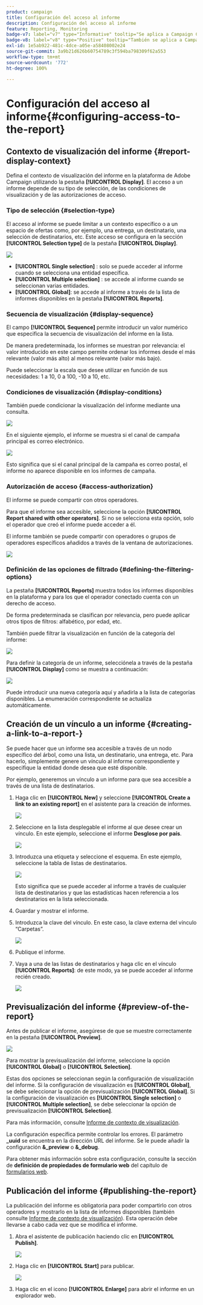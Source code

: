 ```yaml
---
product: campaign
title: Configuración del acceso al informe
description: Configuración del acceso al informe
feature: Reporting, Monitoring
badge-v7: label="v7" type="Informative" tooltip="Se aplica a Campaign Classic v7"
badge-v8: label="v8" type="Positive" tooltip="También se aplica a Campaign v8"
exl-id: 1e5ab922-481c-4dce-a05e-a58408002e24
source-git-commit: 3a9b21d626b60754789c3f594ba798309f62a553
workflow-type: tm+mt
source-wordcount: '772'
ht-degree: 100%

---
```


# Configuración del acceso al informe{#configuring-access-to-the-report}



## Contexto de visualización del informe {#report-display-context}

Defina el contexto de visualización del informe en la plataforma de Adobe Campaign utilizando la pestaña **[!UICONTROL Display]**. El acceso a un informe depende de su tipo de selección, de las condiciones de visualización y de las autorizaciones de acceso.

### Tipo de selección {#selection-type}

El acceso al informe se puede limitar a un contexto específico o a un espacio de ofertas como, por ejemplo, una entrega, un destinatario, una selección de destinatarios, etc. Este acceso se configura en la sección **[!UICONTROL Selection type]** de la pestaña **[!UICONTROL Display]**.

![](assets/s_ncs_advuser_report_visibility_4.png)

* **[!UICONTROL Single selection]** : solo se puede acceder al informe cuando se selecciona una entidad específica.
* **[!UICONTROL Multiple selection]** : se accede al informe cuando se seleccionan varias entidades.
* **[!UICONTROL Global]**: se accede al informe a través de la lista de informes disponibles en la pestaña **[!UICONTROL Reports]**.

### Secuencia de visualización {#display-sequence}

El campo **[!UICONTROL Sequence]** permite introducir un valor numérico que especifica la secuencia de visualización del informe en la lista.

De manera predeterminada, los informes se muestran por relevancia: el valor introducido en este campo permite ordenar los informes desde el más relevante (valor más alto) al menos relevante (valor más bajo).

Puede seleccionar la escala que desee utilizar en función de sus necesidades: 1 a 10, 0 a 100, -10 a 10, etc.

### Condiciones de visualización {#display-conditions}

También puede condicionar la visualización del informe mediante una consulta.

![](assets/s_ncs_advuser_report_visibility_5.png)

En el siguiente ejemplo, el informe se muestra si el canal de campaña principal es correo electrónico.

![](assets/s_ncs_advuser_report_visibility_6.png)

Esto significa que si el canal principal de la campaña es correo postal, el informe no aparece disponible en los informes de campaña.

### Autorización de acceso {#access-authorization}

El informe se puede compartir con otros operadores.

Para que el informe sea accesible, seleccione la opción **[!UICONTROL Report shared with other operators]**. Si no se selecciona esta opción, solo el operador que creó el informe puede acceder a él.

El informe también se puede compartir con operadores o grupos de operadores específicos añadidos a través de la ventana de autorizaciones.

![](assets/s_ncs_advuser_report_visibility_8.png)

### Definición de las opciones de filtrado {#defining-the-filtering-options}

La pestaña **[!UICONTROL Reports]** muestra todos los informes disponibles en la plataforma y para los que el operador conectado cuenta con un derecho de acceso.

De forma predeterminada se clasifican por relevancia, pero puede aplicar otros tipos de filtros: alfabético, por edad, etc.

También puede filtrar la visualización en función de la categoría del informe:

![](assets/report_ovv_select_type.png)

Para definir la categoría de un informe, selecciónela a través de la pestaña **[!UICONTROL Display]** como se muestra a continuación:

![](assets/report_select_category.png)

Puede introducir una nueva categoría aquí y añadirla a la lista de categorías disponibles. La enumeración correspondiente se actualiza automáticamente.

## Creación de un vínculo a un informe {#creating-a-link-to-a-report-}

Se puede hacer que un informe sea accesible a través de un nodo específico del árbol, como una lista, un destinatario, una entrega, etc. Para hacerlo, simplemente genere un vínculo al informe correspondiente y especifique la entidad donde desea que esté disponible.

Por ejemplo, generemos un vínculo a un informe para que sea accesible a través de una lista de destinatarios.

1. Haga clic en **[!UICONTROL New]** y seleccione **[!UICONTROL Create a link to an existing report]** en el asistente para la creación de informes.

   ![](assets/s_ncs_advuser_report_wizard_link_01.png)

1. Seleccione en la lista desplegable el informe al que desee crear un vínculo. En este ejemplo, seleccione el informe **Desglose por país**.

   ![](assets/s_ncs_advuser_report_wizard_link_02.png)

1. Introduzca una etiqueta y seleccione el esquema. En este ejemplo, seleccione la tabla de listas de destinatarios.

   ![](assets/s_ncs_advuser_report_wizard_link_03.png)

   Esto significa que se puede acceder al informe a través de cualquier lista de destinatarios y que las estadísticas hacen referencia a los destinatarios en la lista seleccionada.

1. Guardar y mostrar el informe.
1. Introduzca la clave del vínculo. En este caso, la clave externa del vínculo “Carpetas”.

   ![](assets/s_ncs_advuser_report_wizard_link_04.png)

1. Publique el informe.
1. Vaya a una de las listas de destinatarios y haga clic en el vínculo **[!UICONTROL Reports]**: de este modo, ya se puede acceder al informe recién creado.

   ![](assets/s_ncs_advuser_report_wizard_link_05.png)

## Previsualización del informe {#preview-of-the-report}

Antes de publicar el informe, asegúrese de que se muestre correctamente en la pestaña **[!UICONTROL Preview]**.

![](assets/s_ncs_advuser_report_preview_01.png)

Para mostrar la previsualización del informe, seleccione la opción **[!UICONTROL Global]** o **[!UICONTROL Selection]**.

Estas dos opciones se seleccionan según la configuración de visualización del informe. Si la configuración de visualización es **[!UICONTROL Global]**, se debe seleccionar la opción de previsualización **[!UICONTROL Global]**. Si la configuración de visualización es **[!UICONTROL Single selection]** o **[!UICONTROL Multiple selection]**, se debe seleccionar la opción de previsualización **[!UICONTROL Selection]**.

Para más información, consulte [Informe de contexto de visualización](#report-display-context).

La configuración específica permite controlar los errores. El parámetro **_uuid** se encuentra en la dirección URL del informe. Se le puede añadir la configuración **&amp;_preview** o **&amp;_debug**.

Para obtener más información sobre esta configuración, consulte la sección de **definición de propiedades de formulario web** del capítulo de [formularios web](../../web/using/about-web-forms.md).

## Publicación del informe {#publishing-the-report}

La publicación del informe es obligatoria para poder compartirlo con otros operadores y mostrarlo en la lista de informes disponibles (también consulte [Informe de contexto de visualización](#report-display-context)). Esta operación debe llevarse a cabo cada vez que se modifica el informe.

1. Abra el asistente de publicación haciendo clic en **[!UICONTROL Publish]**.

   ![](assets/s_ncs_advuser_report_publish_01.png)

1. Haga clic en **[!UICONTROL Start]** para publicar.

   ![](assets/s_ncs_advuser_report_publish_02.png)

1. Haga clic en el icono **[!UICONTROL Enlarge]** para abrir el informe en un explorador web.
